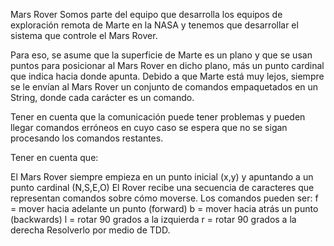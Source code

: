 Mars Rover
Somos parte del equipo que desarrolla los equipos de exploración remota de Marte en la NASA y tenemos que desarrollar el sistema que controle el Mars Rover.

Para eso, se asume que la superficie de Marte es un plano y que se usan puntos para posicionar al Mars Rover en dicho plano, más un punto cardinal que indica hacia donde apunta. Debido a que Marte está muy lejos, siempre se le envían al Mars Rover un conjunto de comandos empaquetados en un String, donde cada carácter es un comando.

Tener en cuenta que la comunicación puede tener problemas y pueden llegar comandos erróneos en cuyo caso se espera que no se sigan procesando los comandos restantes.

Tener en cuenta que:

El Mars Rover siempre empieza en un punto inicial (x,y) y apuntando a un punto cardinal (N,S,E,O)
El Rover recibe una secuencia de caracteres que representan comandos sobre cómo moverse.
Los comandos pueden ser:
f = mover hacia adelante un punto (forward)
b = mover hacia atrás un punto (backwards)
l = rotar 90 grados a la izquierda
r = rotar 90 grados a la derecha
Resolverlo por medio de TDD.
